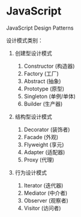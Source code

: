 JavaScript
==========

JavaScript Design Patterns

设计模式类别：

1. 创建型设计模式
   1. Constructor (构造器)
   2. Factory (工厂)
   3. Abstract (抽象)
   4. Prototype (原型)
   5. Singleton (单例/单体)
   6. Builder (生产器)

2. 结构型设计模式
   1. Decorator (装饰者)
   2. Facade (外观)
   3. Flyweight (享元)
   4. Adapter (适配器)
   5. Proxy (代理)

3. 行为设计模式
   1. Iterator (迭代器)
   2. Mediator (中介者)
   3. Observer (观察者)
   4. Visitor (访问者)	